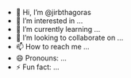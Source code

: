 - 👋 Hi, I’m @jirbthagoras
- 👀 I’m interested in ...
- 🌱 I’m currently learning ...
- 💞️ I’m looking to collaborate on ...
- 📫 How to reach me ...
- 😄 Pronouns: ...
- ⚡ Fun fact: ...

<!---
jirbthagoras/jirbthagoras is a ✨ special ✨ repository because its `README.md` (this file) appears on your GitHub profile.
You can click the Preview link to take a look at your changes.
--->
